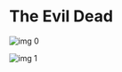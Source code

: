# The Evil Dead

![img 0](https://i.imgur.com/qWkU47A.jpg)

![img 1](https://i.imgur.com/aWCZXWK.jpg)

